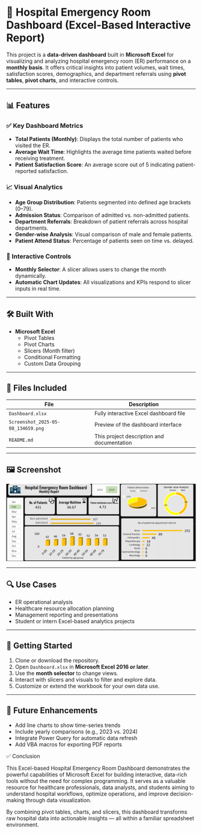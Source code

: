 # 🏥 Hospital Emergency Room Dashboard (Excel-Based Interactive Report)

This project is a **data-driven dashboard** built in **Microsoft Excel** for visualizing and analyzing hospital emergency room (ER) performance on a **monthly basis**. It offers critical insights into patient volumes, wait times, satisfaction scores, demographics, and department referrals using **pivot tables**, **pivot charts**, and interactive controls.

---

## 📊 Features

### ✅ Key Dashboard Metrics
- **Total Patients (Monthly)**: Displays the total number of patients who visited the ER.
- **Average Wait Time**: Highlights the average time patients waited before receiving treatment.
- **Patient Satisfaction Score**: An average score out of 5 indicating patient-reported satisfaction.

### 📈 Visual Analytics
- **Age Group Distribution**: Patients segmented into defined age brackets (0–79).
- **Admission Status**: Comparison of admitted vs. non-admitted patients.
- **Department Referrals**: Breakdown of patient referrals across hospital departments.
- **Gender-wise Analysis**: Visual comparison of male and female patients.
- **Patient Attend Status**: Percentage of patients seen on time vs. delayed.

### 🧠 Interactive Controls
- **Monthly Selector**: A slicer allows users to change the month dynamically.
- **Automatic Chart Updates**: All visualizations and KPIs respond to slicer inputs in real time.

---

## 🛠️ Built With

- **Microsoft Excel**
  - Pivot Tables
  - Pivot Charts
  - Slicers (Month filter)
  - Conditional Formatting
  - Custom Data Grouping

---

## 📁 Files Included

| File                          | Description                                       |
|------------------------------|---------------------------------------------------|
| `Dashboard.xlsx`             | Fully interactive Excel dashboard file           |
| `Screenshot_2025-05-08_134659.png` | Preview of the dashboard interface              |
| `README.md`                  | This project description and documentation       |

---

## 🖼️ Screenshot

![Hospital Emergency Room Dashboard](Screenshot%202025-05-08%20134659.png)

---

## 🔍 Use Cases

- ER operational analysis
- Healthcare resource allocation planning
- Management reporting and presentations
- Student or intern Excel-based analytics projects

---

## 🚀 Getting Started

1. Clone or download the repository.
2. Open `Dashboard.xlsx` in **Microsoft Excel 2016 or later**.
3. Use the **month selector** to change views.
4. Interact with slicers and visuals to filter and explore data.
5. Customize or extend the workbook for your own data use.

---

## 🌱 Future Enhancements

- Add line charts to show time-series trends
- Include yearly comparisons (e.g., 2023 vs. 2024)
- Integrate Power Query for automatic data refresh
- Add VBA macros for exporting PDF reports

✅ Conclusion

This Excel-based Hospital Emergency Room Dashboard demonstrates the powerful capabilities of Microsoft Excel for building interactive, data-rich tools without the need for complex programming. It serves as a valuable resource for healthcare professionals, data analysts, and students aiming to understand hospital workflows, optimize operations, and improve decision-making through data visualization.

By combining pivot tables, charts, and slicers, this dashboard transforms raw hospital data into actionable insights — all within a familiar spreadsheet environment.



